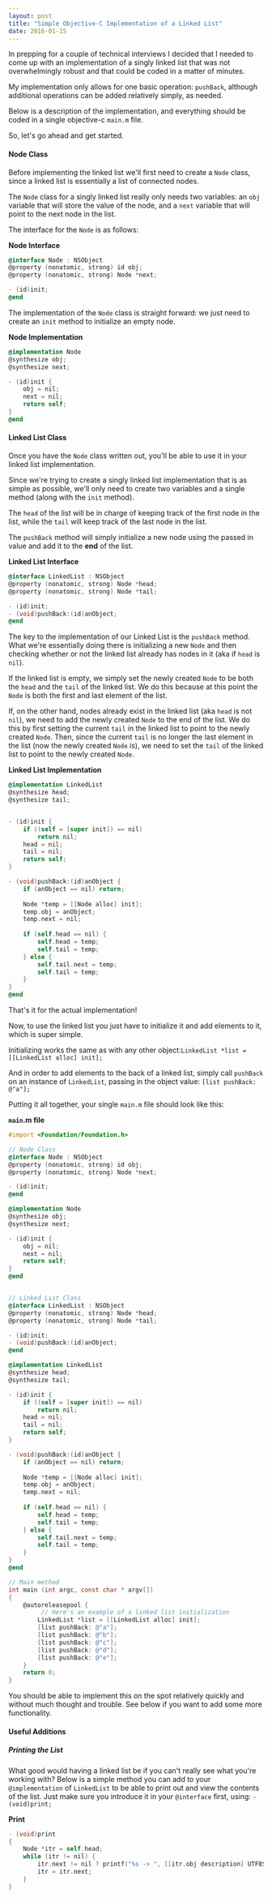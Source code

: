 ```yaml
---
layout: post
title: "Simple Objective-C Implementation of a Linked List"
date: 2016-01-15
---
```


In prepping for a couple of technical interviews I decided that I needed to come up with an implementation of a singly linked list that was not overwhelmingly robust and that could be coded in a matter of minutes.

My implementation only allows for one basic operation: `pushBack`, although additional operations can be added relatively simply, as needed.

Below is a description of the implementation, and everything should be coded in a single objective-c `main.m` file.

So, let's go ahead and get started.

#### Node Class

Before implementing the linked list we'll first need to create a `Node` class, since a linked list is essentially a list of connected nodes.

The `Node` class for a singly linked list really only needs two variables: an `obj` variable that will store the value of the node, and a `next` variable that will point to the next node in the list.

The interface for the `Node` is as follows:

**Node Interface**

~~~objective-c
@interface Node : NSObject
@property (nonatomic, strong) id obj;
@property (nonatomic, strong) Node *next;

- (id)init;
@end
~~~

The implementation of the `Node` class is straight forward: we just need to create an `init` method to initialize an empty node.

**Node Implementation**

~~~objective-c
@implementation Node
@synthesize obj;
@synthesize next;

- (id)init {
    obj = nil;
    next = nil;
    return self;
}
@end
~~~

#### Linked List Class

Once you have the `Node` class written out, you'll be able to use it in your linked list implementation.

Since we're trying to create a singly linked list implementation that is as simple as possible, we'll only need to create two variables and a single method (along with the `init` method).

The `head` of the list will be in charge of keeping track of the first node in the list, while the `tail` will keep track of the last node in the list.

The `pushBack` method will simply initialize a new node using the passed in value and add it to the **end** of the list.

**Linked List Interface**

~~~objective-c
@interface LinkedList : NSObject
@property (nonatomic, strong) Node *head;
@property (nonatomic, strong) Node *tail;

- (id)init;
- (void)pushBack:(id)anObject;
@end
~~~

The key to the implementation of our Linked List is the `pushBack` method. What we're essentially doing there is initializing a new `Node` and then checking whether or not the linked list already has nodes in it (aka if `head` is `nil`). 

If the linked list is empty, we simply set the newly created `Node` to be both the `head` and the `tail` of the linked list. We do this because at this point the `Node` is both the first and last element of the list.

If, on the other hand, nodes already exist in the linked list (aka `head` is not `nil`), we need to add the newly created `Node` to the end of the list. We do this by first setting the current `tail` in the linked list to point to the newly created `Node`. Then, since the current `tail` is no longer the last element in the list (now the newly created `Node` is), we need to set the `tail` of the linked list to point to the newly created `Node`.

**Linked List Implementation**

~~~objective-c
@implementation LinkedList
@synthesize head;
@synthesize tail;


- (id)init {
    if ((self = [super init]) == nil)
        return nil;
    head = nil;
    tail = nil;
    return self;
}

- (void)pushBack:(id)anObject {
    if (anObject == nil) return;
    
    Node *temp = [[Node alloc] init];
    temp.obj = anObject;
    temp.next = nil;
    
    if (self.head == nil) {
        self.head = temp;
        self.tail = temp;
    } else {
        self.tail.next = temp;
        self.tail = temp;
    }
}
@end
~~~

That's it for the actual implementation! 

Now, to use the linked list you just have to initialize it and add elements to it, which is super simple.

Initializing works the same as with any other object:`LinkedList *list = [[LinkedList alloc] init];`

And in order to add elements to the back of a linked list, simply call `pushBack` on an instance of `LinkedList`, passing in the object value: `[list pushBack: @"a"];`

Putting it all together, your single `main.m` file should look like this:

**`main`.m file**

~~~objective-c
#import <Foundation/Foundation.h>

// Node Class
@interface Node : NSObject
@property (nonatomic, strong) id obj;
@property (nonatomic, strong) Node *next;

- (id)init;
@end

@implementation Node
@synthesize obj;
@synthesize next;

- (id)init {
    obj = nil;
    next = nil;
    return self;
}
@end


// Linked List Class
@interface LinkedList : NSObject
@property (nonatomic, strong) Node *head;
@property (nonatomic, strong) Node *tail;

- (id)init;
- (void)pushBack:(id)anObject;
@end

@implementation LinkedList
@synthesize head;
@synthesize tail;

- (id)init {
    if ((self = [super init]) == nil)
        return nil;
    head = nil;
    tail = nil;
    return self;
}

- (void)pushBack:(id)anObject {
    if (anObject == nil) return;
    
    Node *temp = [[Node alloc] init];
    temp.obj = anObject;
    temp.next = nil;
    
    if (self.head == nil) {
        self.head = temp;
        self.tail = temp;
    } else {
        self.tail.next = temp;
        self.tail = temp;
    }
}
@end

// Main method
int main (int argc, const char * argv[])
{
    @autoreleasepool {
    	 // Here's an example of a linked list initialization
        LinkedList *list = [[LinkedList alloc] init];
        [list pushBack: @"a"];
        [list pushBack: @"b"];
        [list pushBack: @"c"];
        [list pushBack: @"d"];
        [list pushBack: @"e"];
    }
    return 0;
}
~~~

You should be able to implement this on the spot relatively quickly and without much thought and trouble. See below if you want to add some more functionality.

#### Useful Additions

##### Printing the List
What good would having a linked list be if you can't really see what you're working with? Below is a simple method you can add to your `@implementation` of `LinkedList` to be able to print out and view the contents of the list. Just make sure you introduce it in your `@interface` first, using: `- (void)print;`

**Print**

~~~objective-c
- (void)print
{
    Node *itr = self.head;
    while (itr != nil) {
        itr.next != nil ? printf("%s -> ", [[itr.obj description] UTF8String]) : printf("%s\n", [[itr.obj description] UTF8String]);
        itr = itr.next;
    }
}
~~~
